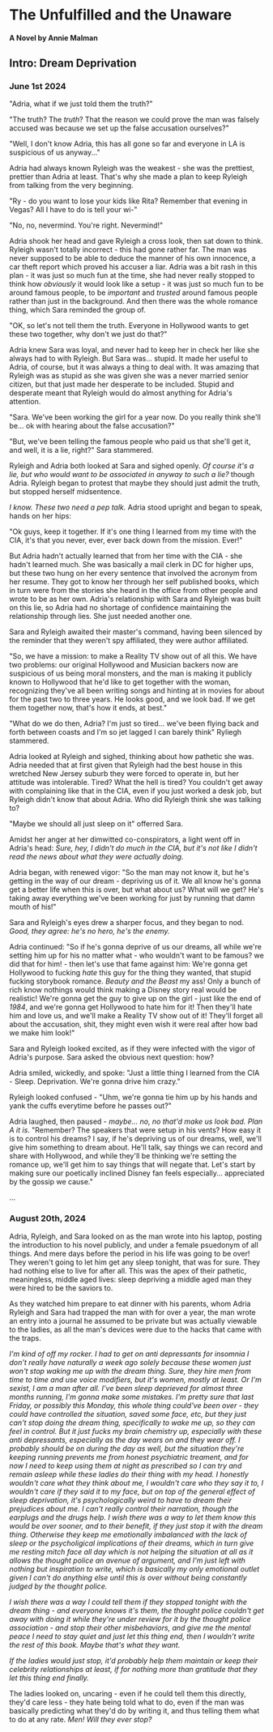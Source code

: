 # The Unfulfilled and the Unaware

#### A Novel by Annie Malman

## Intro: Dream Deprivation

### June 1st 2024

"Adria, what if we just told them the truth?"

"The truth? The _truth_? That the reason we could prove the man was falsely accused was because we set up the false accusation ourselves?"

"Well, I don't know Adria, this has all gone so far and everyone in LA is suspicious of us anyway..."

Adria had always known Ryleigh was the weakest - she was the prettiest, prettier than Adria at least. That's why she made a plan to keep Ryleigh from talking from the very beginning.

"Ry - do you want to lose your kids like Rita? Remember that evening in Vegas? All I have to do is tell your wi-"

"No, no, nevermind. You're right. Nevermind!"

Adria shook her head and gave Ryleigh a cross look, then sat down to think. Ryleigh wasn't totally incorrect - this had gone rather far. The man was never supposed to be able to deduce the manner of his own innocence, a car theft report which proved his accuser a liar. Adria was a bit rash in this plan - it was just so much fun at the time, she had never really stopped to think how _obviously_ it would look like a setup - it was just so much fun to be around famous people, to be _important_ and _trusted_ around famous people rather than just in the background. And then there was the whole romance thing, which Sara reminded the group of.

"OK, so let's not tell them the truth. Everyone in Hollywood wants to get these two together, why don't we just do that?"

Adria knew Sara was loyal, and never had to keep her in check her like she always had to with Ryleigh. But Sara was... stupid. It made her useful to Adria, of course, but it was always a thing to deal with. It was amazing that Ryleigh was as stupid as she was given she was a never married senior citizen, but that just made her desperate to be included. Stupid and desperate meant that Ryleigh would do almost anything for Adria's attention.

"Sara. We've been working the girl for a year now. Do you really think she'll be... ok with hearing about the false accusation?"

"But, we've been telling the famous people who paid us that she'll get it, and well, it is a lie, right?" Sara stammered.

Ryleigh and Adria both looked at Sara and sighed openly. _Of course it's a lie, but who would want to be associated in anyway to such a lie?_ though Adria. Ryleigh began to protest that maybe they should just admit the truth, but stopped herself midsentence.

_I know. These two need a pep talk._ Adria stood upright and began to speak, hands on her hips:

"Ok guys, keep it together. If it's one thing I learned from my time with the CIA, it's that you never, ever, ever back down from the mission. Ever!"

But Adria hadn't actually learned that from her time with the CIA - she hadn't learned much. She was basically a mail clerk in DC for higher ups, but these two hung on her every sentence that involved the acronym from her resume. They got to know her through her self published books, which in turn were from the stories she heard in the office from other people and wrote to be as her own. Adria's relationship with Sara and Ryleigh was built on this lie, so Adria had no shortage of confidence maintaining the relationship through lies. She just needed another one.

Sara and Ryleigh awaited their master's command, having been silenced by the reminder that they weren't spy affiliated, they were author affiliated.

"So, we have a mission: to make a Reality TV show out of all this. We have two problems: our original Hollywood and Musician backers now are suspicious of us being moral monsters, and the man is making it publicly known to Hollywood that he'd like to get together with the woman, recognizing they've all been writing songs and hinting at in movies for about for the past two to three years. He looks good, and we look bad. If we get them together now, that's how it ends, at best."

"What do we do then, Adria? I'm just so tired... we've been flying back and forth between coasts and I'm so jet lagged I can barely think" Ryliegh stammered.

Adria looked at Ryleigh and sighed, thinking about how pathetic she was. Adria needed that at first given that Ryleigh had the best house in this wretched New Jersey suburb they were forced to operate in, but her attitude was intolerable. Tired? What the hell is tired? You couldn't get away with complaining like that in the CIA, even if you just worked a desk job, but Ryleigh didn't know that about Adria. Who did Ryleigh think she was talking to?

"Maybe we should all just sleep on it" offerred Sara.

Amidst her anger at her dimwitted co-conspirators, a light went off in Adria's head: _Sure, hey, I didn't do much in the CIA, but it's not like I didn't read the news about what they were actually doing._

Adria began, with renewed vigor: "So the man may not know it, but he's getting in the way of our dream - depriving us of it. We all know he's gonna get a better life when this is over, but what about us? What will we get?  He's taking away everything we've been working for just by running that damn mouth of his!"

Sara and Ryleigh's eyes drew a sharper focus, and they began to nod. _Good, they agree: he's no hero, he's the enemy._

Adria continued: "So if he's gonna deprive of us our dreams, all while we're setting him up for his no matter what - who wouldn't want to be famous? we did that for him! - then let's use that fame against him: We're gonna get Hollywood to fucking _hate_ this guy for the thing they wanted, that stupid fucking storybook romance. _Beauty and the Beast_ my ass! Only a bunch of rich know nothings would think making a Disney story real would be realistic! We're gonna get the guy to give up on the girl - just like the end of _1984_, and we're gonna get Hollywood to hate him for it! Then they'll hate him and love us, and we'll make a Reality TV show out of it! They'll forget all about the accusation, shit, they might even wish it were real after how bad we make him look!"

Sara and Ryleigh looked excited, as if they were infected with the vigor of Adria's purpose. Sara asked the obvious next question: how?

Adria smiled, wickedly, and spoke: "Just a little thing I learned from the CIA - Sleep. Deprivation. We're gonna drive him crazy."

Ryleigh looked confused - "Uhm, we're gonna tie him up by his hands and yank the cuffs everytime before he passes out?"

Adria laughed, then paused - _maybe... no, no that'd make us look bad. Plan A it is_. "Remember? The speakers that were setup in his vents? How easy it is to control his dreams? I say, if he's depriving us of our dreams, well, we'll give him something to dream about. He'll talk, say things we can record and share with Hollywood, and while they'll be thinking we're setting the romance up, we'll get him to say things that will negate that. Let's start by making sure our poetically inclined Disney fan feels especially... appreciated by the gossip we cause."

...

### August 20th, 2024

Adria, Ryleigh, and Sara looked on as the man wrote into his laptop, posting the introduction to his novel publicly, and under a female psuedonym of all things. And mere days before the period in his life was going to be over! They weren't going to let him get any sleep tonight, that was for sure. They had nothing else to live for after all. This was the apex of their pathetic, meaningless, middle aged lives: sleep depriving a middle aged man they were hired to be the saviors to.

As they watched him prepare to eat dinner with his parents, whom Adria Ryleigh and Sara had trapped the man with for over a year, the man wrote an entry into a journal he assumed to be private but was actually viewable to the ladies, as all the man's devices were due to the hacks that came with the traps.

_I'm kind of off my rocker. I had to get on anti depressants for insomnia I don't really have naturally a week ago solely because these women just won't stop waking me up with the dream thing. Sure, they hire men from time to time and use voice modifiers, but it's women, mostly at least. Or I'm sexist, I am a man after all. I've been sleep deprieved for almost three months running, I'm gonna make some mistakes. I'm pretty sure that last Friday, or possibly this Monday, this whole thing could've been over - they could have controlled the situation, saved some face, etc, but they just can't stop doing the dream thing, specifically to wake me up, so they can feel in control. But it just fucks my brain chemistry up, especially with these anti depressants, especially as the day wears on and they wear off. I probably should be on during the day as well, but the situation they're keeping running prevents me from honest psychiatric treament, and for now I need to keep using them at night as prescribed so I can try and remain asleep while these ladies do their thing with my head. I honestly wouldn't care what they think about me, I wouldn't care who they say it to, I wouldn't care if they said it to my face, but on top of the general effect of sleep deprivation, it's psychologically weird to have to dream their prejudices about me. I can't really control their narration, though the earplugs and the drugs help. I wish there was a way to let them know this would be over sooner, and to their benefit, if they just stop it with the dream thing. Otherwise they keep me emotionally imbalanced with the lack of sleep or the psycholigical implications of their dreams, which in turn give me resting mitch face all day which is not helping the situation at all as it allows the thought police an avenue of argument, and I'm just left with nothing but inspiration to write, which is basically my only emotional outlet given I can't do anything else until this is over without being constantly judged by the thought police._

_I wish there was a way I could tell them if they stopped tonight with the dream thing - and everyone knows it's them, the thought police couldn't get away with doing it while they're under review for it by the thought police association - and stop their other misbehaviors, and give me the mental peace I need to stay quiet and just let this thing end, then I wouldn't write the rest of this book. Maybe that's what they want._

_If the ladies would just stop, it'd probably help them maintain or keep their celebrity relationships at least, if for nothing more than gratitude that they let this thing end finally._

The ladies looked on, uncaring - even if he could tell them this directly, they'd care less - they hate being told what to do, even if the man was basically predicting what they'd do by writing it, and thus telling them what to do at any rate. _Men! Will they ever stop?_
